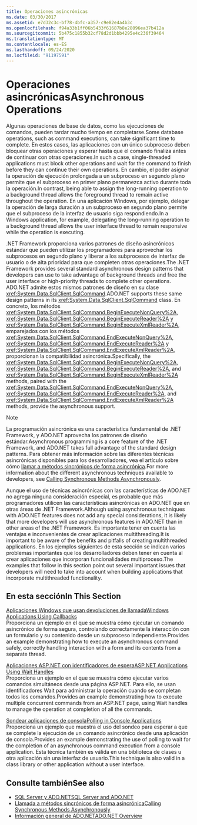 ```yaml
---
title: Operaciones asincrónicas
ms.date: 03/30/2017
ms.assetid: e7d32c3c-bf78-4bfc-a357-c9e82e4a4b3c
ms.openlocfilehash: f94a33b1ff06b5433f61687b8e28096ea37b412a
ms.sourcegitcommit: 5b475c1855b32cf78d2d1bbb4295e4c236f39464
ms.translationtype: MT
ms.contentlocale: es-ES
ms.lasthandoff: 09/24/2020
ms.locfileid: "91197591"
---
```

# <a name="asynchronous-operations"></a><span data-ttu-id="ee3ee-102">Operaciones asincrónicas</span><span class="sxs-lookup"><span data-stu-id="ee3ee-102">Asynchronous Operations</span></span>

<span data-ttu-id="ee3ee-103">Algunas operaciones de base de datos, como las ejecuciones de comandos, pueden tardar mucho tiempo en completarse.</span><span class="sxs-lookup"><span data-stu-id="ee3ee-103">Some database operations, such as command executions, can take significant time to complete.</span></span> <span data-ttu-id="ee3ee-104">En estos casos, las aplicaciones con un único subproceso deben bloquear otras operaciones y esperar hasta que el comando finaliza antes de continuar con otras operaciones.</span><span class="sxs-lookup"><span data-stu-id="ee3ee-104">In such a case, single-threaded applications must block other operations and wait for the command to finish before they can continue their own operations.</span></span> <span data-ttu-id="ee3ee-105">En cambio, el poder asignar la operación de ejecución prolongada a un subproceso en segundo plano permite que el subproceso en primer plano permanezca activo durante toda la operación.</span><span class="sxs-lookup"><span data-stu-id="ee3ee-105">In contrast, being able to assign the long-running operation to a background thread allows the foreground thread to remain active throughout the operation.</span></span> <span data-ttu-id="ee3ee-106">En una aplicación Windows, por ejemplo, delegar la operación de larga duración a un subproceso en segundo plano permite que el subproceso de la interfaz de usuario siga respondiendo.</span><span class="sxs-lookup"><span data-stu-id="ee3ee-106">In a Windows application, for example, delegating the long-running operation to a background thread allows the user interface thread to remain responsive while the operation is executing.</span></span>  
  
 <span data-ttu-id="ee3ee-107">.NET Framework proporciona varios patrones de diseño asincrónicos estándar que pueden utilizar los programadores para aprovechar los subprocesos en segundo plano y liberar a los subprocesos de interfaz de usuario o de alta prioridad para que completen otras operaciones.</span><span class="sxs-lookup"><span data-stu-id="ee3ee-107">The .NET Framework provides several standard asynchronous design patterns that developers can use to take advantage of background threads and free the user interface or high-priority threads to complete other operations.</span></span> <span data-ttu-id="ee3ee-108">ADO.NET admite estos mismos patrones de diseño en su clase <xref:System.Data.SqlClient.SqlCommand>.</span><span class="sxs-lookup"><span data-stu-id="ee3ee-108">ADO.NET supports these same design patterns in its <xref:System.Data.SqlClient.SqlCommand> class.</span></span> <span data-ttu-id="ee3ee-109">En concreto, los métodos <xref:System.Data.SqlClient.SqlCommand.BeginExecuteNonQuery%2A>, <xref:System.Data.SqlClient.SqlCommand.BeginExecuteReader%2A> y <xref:System.Data.SqlClient.SqlCommand.BeginExecuteXmlReader%2A>, emparejados con los métodos <xref:System.Data.SqlClient.SqlCommand.EndExecuteNonQuery%2A>, <xref:System.Data.SqlClient.SqlCommand.EndExecuteReader%2A> y <xref:System.Data.SqlClient.SqlCommand.EndExecuteXmlReader%2A>, proporcionan la compatibilidad asincrónica.</span><span class="sxs-lookup"><span data-stu-id="ee3ee-109">Specifically, the <xref:System.Data.SqlClient.SqlCommand.BeginExecuteNonQuery%2A>, <xref:System.Data.SqlClient.SqlCommand.BeginExecuteReader%2A>, and <xref:System.Data.SqlClient.SqlCommand.BeginExecuteXmlReader%2A> methods, paired with the <xref:System.Data.SqlClient.SqlCommand.EndExecuteNonQuery%2A>, <xref:System.Data.SqlClient.SqlCommand.EndExecuteReader%2A>, and <xref:System.Data.SqlClient.SqlCommand.EndExecuteXmlReader%2A> methods, provide the asynchronous support.</span></span>  
  
> [!NOTE]
> <span data-ttu-id="ee3ee-110">La programación asincrónica es una característica fundamental de .NET Framework, y ADO.NET aprovecha los patrones de diseño estándar.</span><span class="sxs-lookup"><span data-stu-id="ee3ee-110">Asynchronous programming is a core feature of the .NET Framework, and ADO.NET takes full advantage of the standard design patterns.</span></span> <span data-ttu-id="ee3ee-111">Para obtener más información sobre las diferentes técnicas asincrónicas disponibles para los desarrolladores, vea el artículo sobre cómo [llamar a métodos sincrónicos de forma asincrónica](../../../../standard/asynchronous-programming-patterns/calling-synchronous-methods-asynchronously.md).</span><span class="sxs-lookup"><span data-stu-id="ee3ee-111">For more information about the different asynchronous techniques available to developers, see [Calling Synchronous Methods Asynchronously](../../../../standard/asynchronous-programming-patterns/calling-synchronous-methods-asynchronously.md).</span></span>  
  
 <span data-ttu-id="ee3ee-112">Aunque el uso de técnicas asincrónicas con las características de ADO.NET no agrega ninguna consideración especial, es probable que más programadores utilicen las características asincrónicas en ADO.NET que en otras áreas de .NET Framework.</span><span class="sxs-lookup"><span data-stu-id="ee3ee-112">Although using asynchronous techniques with ADO.NET features does not add any special considerations, it is likely that more developers will use asynchronous features in ADO.NET than in other areas of the .NET Framework.</span></span> <span data-ttu-id="ee3ee-113">Es importante tener en cuenta las ventajas e inconvenientes de crear aplicaciones multithreading.</span><span class="sxs-lookup"><span data-stu-id="ee3ee-113">It is important to be aware of the benefits and pitfalls of creating multithreaded applications.</span></span> <span data-ttu-id="ee3ee-114">En los ejemplos siguientes de esta sección se indican varios problemas importantes que los desarrolladores deben tener en cuenta al crear aplicaciones que incorporan funcionalidades multiproceso.</span><span class="sxs-lookup"><span data-stu-id="ee3ee-114">The examples that follow in this section point out several important issues that developers will need to take into account when building applications that incorporate multithreaded functionality.</span></span>  
  
## <a name="in-this-section"></a><span data-ttu-id="ee3ee-115">En esta sección</span><span class="sxs-lookup"><span data-stu-id="ee3ee-115">In This Section</span></span>  

 [<span data-ttu-id="ee3ee-116">Aplicaciones Windows que usan devoluciones de llamada</span><span class="sxs-lookup"><span data-stu-id="ee3ee-116">Windows Applications Using Callbacks</span></span>](windows-applications-using-callbacks.md)  
 <span data-ttu-id="ee3ee-117">Proporciona un ejemplo en el que se muestra cómo ejecutar un comando asincrónico de forma segura, controlando correctamente la interacción con un formulario y su contenido desde un subproceso independiente.</span><span class="sxs-lookup"><span data-stu-id="ee3ee-117">Provides an example demonstrating how to execute an asynchronous command safely, correctly handling interaction with a form and its contents from a separate thread.</span></span>  
  
 [<span data-ttu-id="ee3ee-118">Aplicaciones ASP.NET con identificadores de espera</span><span class="sxs-lookup"><span data-stu-id="ee3ee-118">ASP.NET Applications Using Wait Handles</span></span>](aspnet-apps-using-wait-handles.md)  
 <span data-ttu-id="ee3ee-119">Proporciona un ejemplo en el que se muestra cómo ejecutar varios comandos simultáneos desde una página ASP.NET. Para ello, se usan identificadores Wait para administrar la operación cuando se completan todos los comandos.</span><span class="sxs-lookup"><span data-stu-id="ee3ee-119">Provides an example demonstrating how to execute multiple concurrent commands from an ASP.NET page, using Wait handles to manage the operation at completion of all the commands.</span></span>  
  
 [<span data-ttu-id="ee3ee-120">Sondear aplicaciones de consola</span><span class="sxs-lookup"><span data-stu-id="ee3ee-120">Polling in Console Applications</span></span>](polling-in-console-applications.md)  
 <span data-ttu-id="ee3ee-121">Proporciona un ejemplo que muestra el uso del sondeo para esperar a que se complete la ejecución de un comando asincrónico desde una aplicación de consola.</span><span class="sxs-lookup"><span data-stu-id="ee3ee-121">Provides an example demonstrating the use of polling to wait for the completion of an asynchronous command execution from a console application.</span></span> <span data-ttu-id="ee3ee-122">Esta técnica también es válida en una biblioteca de clases u otra aplicación sin una interfaz de usuario.</span><span class="sxs-lookup"><span data-stu-id="ee3ee-122">This technique is also valid in a class library or other application without a user interface.</span></span>  
  
## <a name="see-also"></a><span data-ttu-id="ee3ee-123">Consulte también</span><span class="sxs-lookup"><span data-stu-id="ee3ee-123">See also</span></span>

- [<span data-ttu-id="ee3ee-124">SQL Server y ADO.NET</span><span class="sxs-lookup"><span data-stu-id="ee3ee-124">SQL Server and ADO.NET</span></span>](index.md)
- [<span data-ttu-id="ee3ee-125">Llamada a métodos sincrónicos de forma asincrónica</span><span class="sxs-lookup"><span data-stu-id="ee3ee-125">Calling Synchronous Methods Asynchronously</span></span>](../../../../standard/asynchronous-programming-patterns/calling-synchronous-methods-asynchronously.md)
- [<span data-ttu-id="ee3ee-126">Información general de ADO.NET</span><span class="sxs-lookup"><span data-stu-id="ee3ee-126">ADO.NET Overview</span></span>](../ado-net-overview.md)
